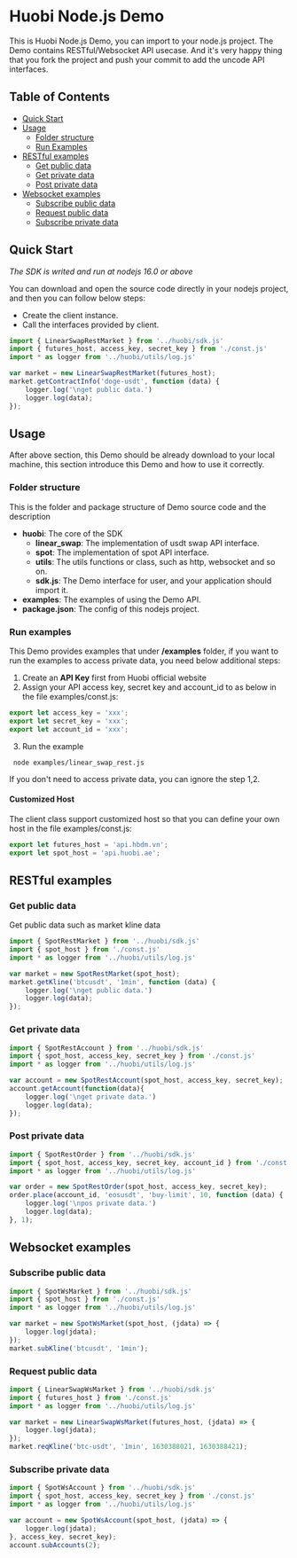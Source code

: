 # Huobi Node.js Demo

This is Huobi Node.js Demo, you can import to your node.js project. The Demo contains RESTful/Websocket API usecase.
And it's very happy thing that you fork the project and push your commit to add the uncode API interfaces.

## Table of Contents

- [Quick Start](#Quick-Start)
- [Usage](#Usage)
    - [Folder structure](#Folder-structure)
    - [Run Examples](#Run-examples)
- [RESTful examples](#RESTful-examples)
    - [Get public data](#Get-public-data)
    - [Get private data](#Get-private-data)
    - [Post private data](#Post-private-data)
- [Websocket examples](#Websocket-examples)
  - [Subscribe public data](#Subscribe-public-data)
  - [Request public data](#Request-public-data)
  - [Subscribe private data](#Subscribe-private-data)


## Quick Start

*The SDK is writed and run at nodejs 16.0 or above*

You can download and open the source code directly in your nodejs project, and then you can follow below steps:

* Create the client instance.
* Call the interfaces provided by client.

```js
import { LinearSwapRestMarket } from '../huobi/sdk.js'
import { futures_host, access_key, secret_key } from './const.js'
import * as logger from '../huobi/utils/log.js'

var market = new LinearSwapRestMarket(futures_host);
market.getContractInfo('doge-usdt', function (data) {
    logger.log('\nget public data.')
    logger.log(data);
});
```

## Usage
After above section, this Demo should be already download to your local machine, this section introduce this Demo and how to use it correctly.

### Folder structure
This is the folder and package structure of Demo source code and the description

- **huobi**: The core of the SDK
  - **linear_swap**: The implementation of usdt swap API interface.
  - **spot**: The implementation of spot API interface.
  - **utils**: The utils functions or class, such as http, websocket and so on.
  - **sdk.js**: The Demo interface for user, and your application should import it.
- **examples**: The examples of using the Demo API.
- **package.json**: The config of this nodejs project.

### Run examples

This Demo provides examples that under **/examples** folder, if you want to run the examples to access private data, you need below additional steps:

1. Create an **API Key** first from Huobi official website
2. Assign your API access key, secret key and account_id to as below in the file examples/const.js:
```js
export let access_key = 'xxx';
export let secret_key = 'xxx';
export let account_id = 'xxx';
```
3. Run the example
```shell
 node examples/linear_swap_rest.js
```

If you don't need to access private data, you can ignore the step 1,2.

#### Customized Host
The client class support customized host so that you can define your own host in the file examples/const.js:
```js
export let futures_host = 'api.hbdm.vn';
export let spot_host = 'api.huobi.ae';
```

## RESTful examples

### Get public data
Get public data such as market kline data

```js
import { SpotRestMarket } from '../huobi/sdk.js'
import { spot_host } from './const.js'
import * as logger from '../huobi/utils/log.js'

var market = new SpotRestMarket(spot_host);
market.getKline('btcusdt', '1min', function (data) {
    logger.log('\nget public data.')
    logger.log(data);
});
```

### Get private data

```js
import { SpotRestAccount } from '../huobi/sdk.js'
import { spot_host, access_key, secret_key } from './const.js'
import * as logger from '../huobi/utils/log.js'

var account = new SpotRestAccount(spot_host, access_key, secret_key);
account.getAccount(function(data){
    logger.log('\nget private data.')
    logger.log(data);
});
```

### Post private data

```js
import { SpotRestOrder } from '../huobi/sdk.js'
import { spot_host, access_key, secret_key, account_id } from './const.js'
import * as logger from '../huobi/utils/log.js'

var order = new SpotRestOrder(spot_host, access_key, secret_key);
order.place(account_id, 'eosusdt', 'buy-limit', 10, function (data) {
    logger.log('\npos private data.')
    logger.log(data);
}, 1);
```

## Websocket examples

### Subscribe public data

```js
import { SpotWsMarket } from '../huobi/sdk.js'
import { spot_host } from './const.js'
import * as logger from '../huobi/utils/log.js'

var market = new SpotWsMarket(spot_host, (jdata) => {
    logger.log(jdata);
});
market.subKline('btcusdt', '1min');
```

### Request public data

```js
import { LinearSwapWsMarket } from '../huobi/sdk.js'
import { futures_host } from './const.js'
import * as logger from '../huobi/utils/log.js'

var market = new LinearSwapWsMarket(futures_host, (jdata) => {
    logger.log(jdata);
});
market.reqKline('btc-usdt', '1min', 1630388021, 1630388421);
```

### Subscribe private data

```js
import { SpotWsAccount } from '../huobi/sdk.js'
import { spot_host, access_key, secret_key } from './const.js'
import * as logger from '../huobi/utils/log.js'

var account = new SpotWsAccount(spot_host, (jdata) => {
    logger.log(jdata);
}, access_key, secret_key);
account.subAccounts(2);
```
